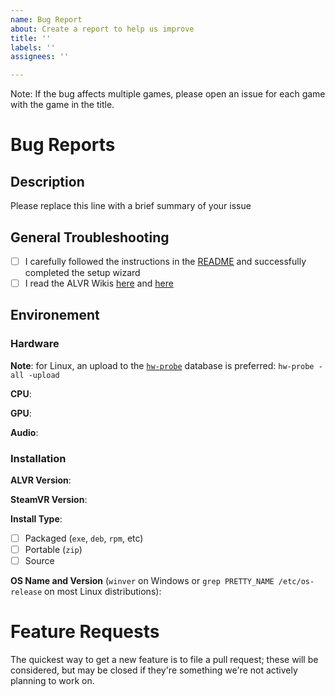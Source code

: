 ```yaml
---
name: Bug Report
about: Create a report to help us improve
title: ''
labels: ''
assignees: ''

---
```


Note: If the bug affects multiple games, please open an issue for each game with the game in the title.

# Bug Reports

## Description
Please replace this line with a brief summary of your issue

## General Troubleshooting
- [ ] I carefully followed the instructions in the [README](https://github.com/alvr-org/ALVR/blob/master/README.md) and successfully completed the setup wizard
- [ ] I read the ALVR Wikis [here](https://github.com/polygraphene/ALVR/wiki) and [here](https://github.com/alvr-org/ALVR/wiki)

## Environement

### Hardware
**Note**: for Linux, an upload to the [`hw-probe`](https://linux-hardware.org/) database is preferred: `hw-probe -all -upload`

**CPU**:

**GPU**:

**Audio**:

### Installation
**ALVR Version**:

**SteamVR Version**:

**Install Type**:
- [ ] Packaged (`exe`, `deb`, `rpm`, etc)
- [ ] Portable (`zip`)
- [ ] Source

**OS Name and Version** (`winver` on Windows or `grep PRETTY_NAME /etc/os-release` on most Linux distributions):

# Feature Requests
The quickest way to get a new feature is to file a pull request; these will be considered, but may be closed if they're something we're not actively planning to work on.
